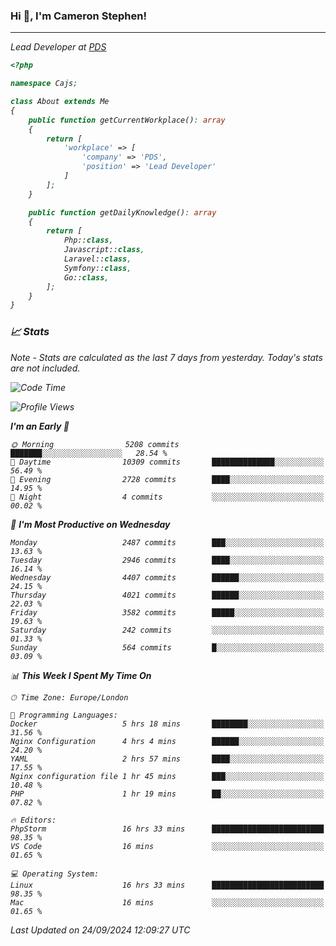 ### Hi 👋, I'm Cameron Stephen!
<hr>
<p><em>Lead Developer at <a href="https://prindatasolutions.co.uk">PDS</a></p>


```php
<?php

namespace Cajs;

class About extends Me
{
    public function getCurrentWorkplace(): array
    {
        return [
            'workplace' => [
                'company' => 'PDS',
                'position' => 'Lead Developer'
            ]
        ];
    }

    public function getDailyKnowledge(): array
    {
        return [
            Php::class,
            Javascript::class,
            Laravel::class,
            Symfony::class,
            Go::class,
        ];
    }
}
```

### 📈 Stats
<p><em>Note - Stats are calculated as the last 7 days from yesterday. Today's stats are not included.</em></p>


<!--START_SECTION:waka-->
![Code Time](http://img.shields.io/badge/Code%20Time-3%2C957%20hrs%202%20mins-blue)

![Profile Views](http://img.shields.io/badge/Profile%20Views-4-blue)

**I'm an Early 🐤** 

```text
🌞 Morning                5208 commits        ███████░░░░░░░░░░░░░░░░░░   28.54 % 
🌆 Daytime                10309 commits       ██████████████░░░░░░░░░░░   56.49 % 
🌃 Evening                2728 commits        ████░░░░░░░░░░░░░░░░░░░░░   14.95 % 
🌙 Night                  4 commits           ░░░░░░░░░░░░░░░░░░░░░░░░░   00.02 % 
```
📅 **I'm Most Productive on Wednesday** 

```text
Monday                   2487 commits        ███░░░░░░░░░░░░░░░░░░░░░░   13.63 % 
Tuesday                  2946 commits        ████░░░░░░░░░░░░░░░░░░░░░   16.14 % 
Wednesday                4407 commits        ██████░░░░░░░░░░░░░░░░░░░   24.15 % 
Thursday                 4021 commits        ██████░░░░░░░░░░░░░░░░░░░   22.03 % 
Friday                   3582 commits        █████░░░░░░░░░░░░░░░░░░░░   19.63 % 
Saturday                 242 commits         ░░░░░░░░░░░░░░░░░░░░░░░░░   01.33 % 
Sunday                   564 commits         █░░░░░░░░░░░░░░░░░░░░░░░░   03.09 % 
```


📊 **This Week I Spent My Time On** 

```text
🕑︎ Time Zone: Europe/London

💬 Programming Languages: 
Docker                   5 hrs 18 mins       ████████░░░░░░░░░░░░░░░░░   31.56 % 
Nginx Configuration      4 hrs 4 mins        ██████░░░░░░░░░░░░░░░░░░░   24.20 % 
YAML                     2 hrs 57 mins       ████░░░░░░░░░░░░░░░░░░░░░   17.55 % 
Nginx configuration file 1 hr 45 mins        ███░░░░░░░░░░░░░░░░░░░░░░   10.48 % 
PHP                      1 hr 19 mins        ██░░░░░░░░░░░░░░░░░░░░░░░   07.82 % 

🔥 Editors: 
PhpStorm                 16 hrs 33 mins      █████████████████████████   98.35 % 
VS Code                  16 mins             ░░░░░░░░░░░░░░░░░░░░░░░░░   01.65 % 

💻 Operating System: 
Linux                    16 hrs 33 mins      █████████████████████████   98.35 % 
Mac                      16 mins             ░░░░░░░░░░░░░░░░░░░░░░░░░   01.65 % 
```


 Last Updated on 24/09/2024 12:09:27 UTC
<!--END_SECTION:waka-->
